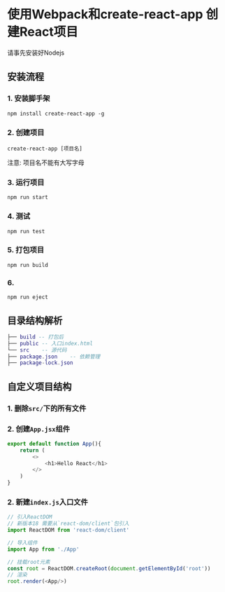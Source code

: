 # 使用Webpack和create-react-app 创建React项目

请事先安装好Nodejs

## 安装流程
### 1. 安装脚手架
```shell
npm install create-react-app -g
```

### 2. 创建项目
```shell
create-react-app [项目名]
```
注意: 项目名不能有大写字母

### 3. 运行项目
```shell
npm run start
```

### 4. 测试
```shell
npm run test
```

### 5. 打包项目
```shell
npm run build
```

### 6. 
```shell
npm run eject
```

## 目录结构解析

```lua
├── build -- 打包后
├── public -- 入口index.html
└── src    -- 源代码 
├── package.json    -- 依赖管理
├── package-lock.json
```


## 自定义项目结构

### 1. 删除`src/`下的所有文件

### 2. 创建`App.jsx`组件
```javascript
export default function App(){
    return (
        <>
            <h1>Hello React</h1>
        </>
    )
}
```

### 2. 新建`index.js`入口文件
```javascript
// 引入ReactDOM
// 新版本18 需要从`react-dom/client`包引入
import ReactDOM from 'react-dom/client'

// 导入组件
import App from './App'

// 挂载root元素
const root = ReactDOM.createRoot(document.getElementById('root'))
// 渲染
root.render(<App/>)

```
